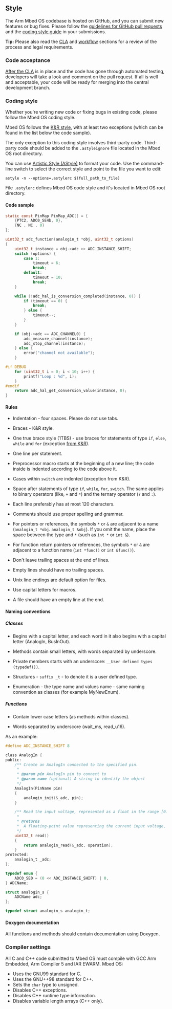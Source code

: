 ## Style

The Arm Mbed OS codebase is hosted on GitHub, and you can submit new features or bug fixes. Please follow the [guidelines for GitHub pull requests](#guidelines-for-github-pull-requests) and the [coding style guide](#coding-style) in your submissions.

<span class="tips">**Tip:** Please also read the [CLA](/docs/v5.10/reference/license.html) and [workflow](/docs/v5.10/reference/workflow.html) sections for a review of the process and legal requirements.</span>

### Code acceptance

[After the CLA](/docs/v5.10/reference/license.html) is in place and the code has gone through automated testing, developers will take a look and comment on the pull request. If all is well and acceptable, your code will be ready for merging into the central development branch.

### Coding style

Whether you're writing new code or fixing bugs in existing code, please follow the Mbed OS coding style.

Mbed OS follows the [K&R style](https://en.wikipedia.org/wiki/Indent_style#K.26R_style), with at least two exceptions (which can be found in the list below the code sample).

The only exception to this coding style involves third-party code. Third-party code should be added to the `.astyleignore` file located in the Mbed OS root directory.

You can use [Artistic Style (AStyle)](http://sourceforge.net/projects/astyle/files/) to format your code. Use the command-line switch to select the correct style and point to the file you want to edit:

```
astyle -n --options=.astylerc $(full_path_to_file)
```

File `.astylerc` defines Mbed OS code style and it's located in Mbed OS root directory.

#### Code sample

```c
static const PinMap PinMap_ADC[] = {
    {PTC2, ADC0_SE4b, 0},
    {NC , NC , 0}
};

uint32_t adc_function(analogin_t *obj, uint32_t options)
{
    uint32_t instance = obj->adc >> ADC_INSTANCE_SHIFT;
    switch (options) {
        case 1:
            timeout = 6;
            break;
        default:
            timeout = 10;
            break;
    }

    while (!adc_hal_is_conversion_completed(instance, 0)) {
        if (timeout == 0) {
            break;
        } else {
            timeout--;
        }
    }

    if (obj->adc == ADC_CHANNEL0) {
        adc_measure_channel(instance);
        adc_stop_channel(instance);
    } else {
        error("channel not available");
    }

#if DEBUG
    for (uint32_t i = 0; i < 10; i++) {
        printf("Loop : %d", i);
    }
#endif
    return adc_hal_get_conversion_value(instance, 0);
}
```
#### Rules

- Indentation - four spaces. Please do not use tabs.

- Braces - K&R style.

- One true brace style (1TBS) - use braces for statements of type `if`, `else`, `while` and `for` (exception [from K&R](http://en.wikipedia.org/wiki/Indent_style#Variant:_1TBS)).

- One line per statement.

- Preprocessor macro starts at the beginning of a new line; the code inside is indented according to the code above it.

- Cases within `switch` are indented (exception from K&R).

- Space after statements of type `if`, `while`, `for`, `switch`. The same applies to binary operators (like, `+` and `*`) and the ternary operator (`?` and `:`).

- Each line preferably has at most 120 characters.

- Comments should use proper spelling and grammar.

- For pointers or references, the symbols `*` or `&` are adjacent to a name (`analogin_t *obj`. `analogin_t &obj`). If you omit the name, place the space between the type and `*` (such as `int *` or `int &`).

- For function return pointers or references, the symbols `*` or `&` are adjacent to a function name (`int *func()` or `int &func()`).

- Don't leave trailing spaces at the end of lines.

- Empty lines should have no trailing spaces.

- Unix line endings are default option for files.

- Use capital letters for macros.

- A file should have an empty line at the end.

#### Naming conventions

##### Classes

- Begins with a capital letter, and each word in it also begins with a capital letter (AnalogIn, BusInOut).

- Methods contain small letters, with words separated by underscore.

- Private members starts with an underscore: ``__User defined types (typedef)))``.

- Structures - `suffix _t` - to denote it is a user defined type.

- Enumeration - the type name and values name - same naming convention as classes (for example MyNewEnum).

##### Functions

- Contain lower case letters (as methods within classes).

- Words separated by underscore (wait_ms, read_u16).

As an example:

```c
#define ADC_INSTANCE_SHIFT 8 

class AnalogIn {
public:
    /** Create an AnalogIn connected to the specified pin.
     *
     * @param pin AnalogIn pin to connect to
     * @param name (optional) A string to identify the object
     */
    AnalogIn(PinName pin)
    {
        analogin_init(&_adc, pin);
    }

    /** Read the input voltage, represented as a float in the range [0.0, 1.0].
     *
     * @returns
     * 	A floating-point value representing the current input voltage, measured as a percentage
     */
    uint32_t read()
    {
        return analogin_read(&_adc, operation);
    }
protected:
    analogin_t _adc;
};

typedef enum {
    ADC0_SE0 = (0 << ADC_INSTANCE_SHIFT) | 0,
} ADCName;

struct analogin_s {
    ADCName adc;
};

typedef struct analogin_s analogin_t;
```

#### Doxygen documentation

All functions and methods should contain documentation using Doxygen.

### Compiler settings

All C and C++ code submitted to Mbed OS must compile with GCC Arm Embedded, Arm Compiler 5 and IAR EWARM. Mbed OS:

- Uses the GNU99 standard for C.
- Uses the GNU++98 standard for C++.
- Sets the `char` type to unsigned.
- Disables C++ exceptions.
- Disables C++ runtime type information.
- Disables variable length arrays (C++ only).
